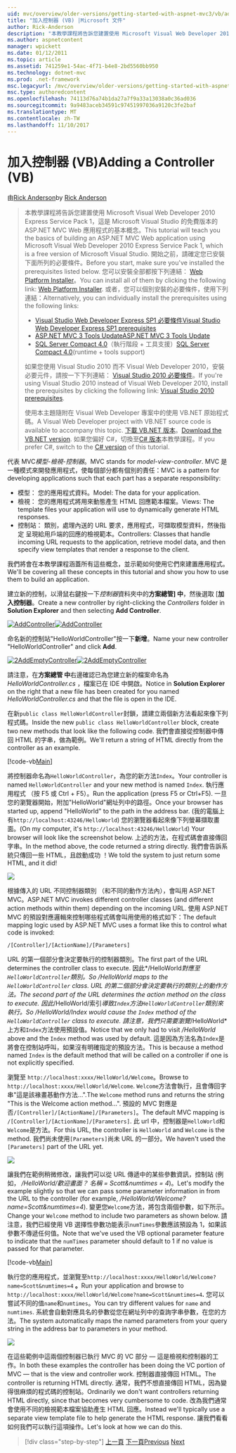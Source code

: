 ```yaml
---
uid: mvc/overview/older-versions/getting-started-with-aspnet-mvc3/vb/adding-a-controller
title: "加入控制器 (VB) |Microsoft 文件"
author: Rick-Anderson
description: "本教學課程將告訴您建置使用 Microsoft Visual Web Developer 2010 Express Service Pack 1，也就是 ASP.NET MVC Web 應用程式的基本概念..."
ms.author: aspnetcontent
manager: wpickett
ms.date: 01/12/2011
ms.topic: article
ms.assetid: 741259e1-54ac-4f71-b4e8-2bd5560bb950
ms.technology: dotnet-mvc
ms.prod: .net-framework
msc.legacyurl: /mvc/overview/older-versions/getting-started-with-aspnet-mvc3/vb/adding-a-controller
msc.type: authoredcontent
ms.openlocfilehash: 74113d76a74b1da27a7f9a33a13038a0c36ad036
ms.sourcegitcommit: 9a9483aceb34591c97451997036a9120c3fe2baf
ms.translationtype: MT
ms.contentlocale: zh-TW
ms.lasthandoff: 11/10/2017
---
```

<a name="adding-a-controller-vb"></a><span data-ttu-id="79cd0-103">加入控制器 (VB)</span><span class="sxs-lookup"><span data-stu-id="79cd0-103">Adding a Controller (VB)</span></span>
====================
<span data-ttu-id="79cd0-104">由[Rick Anderson](https://github.com/Rick-Anderson)</span><span class="sxs-lookup"><span data-stu-id="79cd0-104">by [Rick Anderson](https://github.com/Rick-Anderson)</span></span>

> <span data-ttu-id="79cd0-105">本教學課程將告訴您建置使用 Microsoft Visual Web Developer 2010 Express Service Pack 1，這是 Microsoft Visual Studio 的免費版本的 ASP.NET MVC Web 應用程式的基本概念。</span><span class="sxs-lookup"><span data-stu-id="79cd0-105">This tutorial will teach you the basics of building an ASP.NET MVC Web application using Microsoft Visual Web Developer 2010 Express Service Pack 1, which is a free version of Microsoft Visual Studio.</span></span> <span data-ttu-id="79cd0-106">開始之前，請確定您已安裝下面所列的必要條件。</span><span class="sxs-lookup"><span data-stu-id="79cd0-106">Before you start, make sure you've installed the prerequisites listed below.</span></span> <span data-ttu-id="79cd0-107">您可以安裝全部都按下列連結： [Web Platform Installer](https://www.microsoft.com/web/gallery/install.aspx?appid=VWD2010SP1Pack)。</span><span class="sxs-lookup"><span data-stu-id="79cd0-107">You can install all of them by clicking the following link: [Web Platform Installer](https://www.microsoft.com/web/gallery/install.aspx?appid=VWD2010SP1Pack).</span></span> <span data-ttu-id="79cd0-108">或者，您可以個別安裝的必要條件，使用下列連結：</span><span class="sxs-lookup"><span data-stu-id="79cd0-108">Alternatively, you can individually install the prerequisites using the following links:</span></span>
> 
> - [<span data-ttu-id="79cd0-109">Visual Studio Web Developer Express SP1 必要條件</span><span class="sxs-lookup"><span data-stu-id="79cd0-109">Visual Studio Web Developer Express SP1 prerequisites</span></span>](https://www.microsoft.com/web/gallery/install.aspx?appid=VWD2010SP1Pack)
> - [<span data-ttu-id="79cd0-110">ASP.NET MVC 3 Tools Update</span><span class="sxs-lookup"><span data-stu-id="79cd0-110">ASP.NET MVC 3 Tools Update</span></span>](https://www.microsoft.com/web/gallery/install.aspx?appsxml=&amp;appid=MVC3)
> - <span data-ttu-id="79cd0-111">[SQL Server Compact 4.0](https://www.microsoft.com/web/gallery/install.aspx?appid=SQLCE;SQLCEVSTools_4_0)（執行階段 + 工具支援）</span><span class="sxs-lookup"><span data-stu-id="79cd0-111">[SQL Server Compact 4.0](https://www.microsoft.com/web/gallery/install.aspx?appid=SQLCE;SQLCEVSTools_4_0)(runtime + tools support)</span></span>
> 
> <span data-ttu-id="79cd0-112">如果您使用 Visual Studio 2010 而不 Visual Web Developer 2010，安裝必要元件，請按一下下列連結： [Visual Studio 2010 必要條件](https://www.microsoft.com/web/gallery/install.aspx?appsxml=&amp;appid=VS2010SP1Pack)。</span><span class="sxs-lookup"><span data-stu-id="79cd0-112">If you're using Visual Studio 2010 instead of Visual Web Developer 2010, install the prerequisites by clicking the following link: [Visual Studio 2010 prerequisites](https://www.microsoft.com/web/gallery/install.aspx?appsxml=&amp;appid=VS2010SP1Pack).</span></span>
> 
> <span data-ttu-id="79cd0-113">使用本主題隨附在 Visual Web Developer 專案中的使用 VB.NET 原始程式碼。</span><span class="sxs-lookup"><span data-stu-id="79cd0-113">A Visual Web Developer project with VB.NET source code is available to accompany this topic.</span></span> <span data-ttu-id="79cd0-114">[下載 VB.NET 版本](https://code.msdn.microsoft.com/Introduction-to-MVC-3-10d1b098)。</span><span class="sxs-lookup"><span data-stu-id="79cd0-114">[Download the VB.NET version](https://code.msdn.microsoft.com/Introduction-to-MVC-3-10d1b098).</span></span> <span data-ttu-id="79cd0-115">如果您偏好 C#，切換至[C# 版本](../cs/adding-a-controller.md)本教學課程。</span><span class="sxs-lookup"><span data-stu-id="79cd0-115">If you prefer C#, switch to the [C# version](../cs/adding-a-controller.md) of this tutorial.</span></span>


<span data-ttu-id="79cd0-116">代表 MVC*模型-檢視-控制器*。</span><span class="sxs-lookup"><span data-stu-id="79cd0-116">MVC stands for *model-view-controller*.</span></span> <span data-ttu-id="79cd0-117">MVC 是一種模式來開發應用程式，使每個部分都有個別的責任：</span><span class="sxs-lookup"><span data-stu-id="79cd0-117">MVC is a pattern for developing applications such that each part has a separate responsibility:</span></span>

- <span data-ttu-id="79cd0-118">模型： 您的應用程式資料。</span><span class="sxs-lookup"><span data-stu-id="79cd0-118">Model: The data for your application.</span></span>
- <span data-ttu-id="79cd0-119">檢視： 您的應用程式將用來動態產生 HTML 回應範本檔案。</span><span class="sxs-lookup"><span data-stu-id="79cd0-119">Views: The template files your application will use to dynamically generate HTML responses.</span></span>
- <span data-ttu-id="79cd0-120">控制站： 類別，處理內送的 URL 要求，應用程式，可擷取模型資料，然後指定 呈現給用戶端的回應的檢視範本。</span><span class="sxs-lookup"><span data-stu-id="79cd0-120">Controllers: Classes that handle incoming URL requests to the application, retrieve model data, and then specify view templates that render a response to the client.</span></span>

<span data-ttu-id="79cd0-121">我們將會在本教學課程涵蓋所有這些概念，並示範如何使用它們來建置應用程式。</span><span class="sxs-lookup"><span data-stu-id="79cd0-121">We'll be covering all these concepts in this tutorial and show you how to use them to build an application.</span></span>

<span data-ttu-id="79cd0-122">建立新的控制，以滑鼠右鍵按一下*控制器*資料夾中的**方案總管] 中**，然後選取 [**加入控制器**。</span><span class="sxs-lookup"><span data-stu-id="79cd0-122">Create a new controller by right-clicking the *Controllers* folder in **Solution Explorer** and then selecting **Add Controller**.</span></span>

<span data-ttu-id="79cd0-123">[![AddController](adding-a-controller/_static/image2.png "AddController")](adding-a-controller/_static/image1.png)</span><span class="sxs-lookup"><span data-stu-id="79cd0-123">[![AddController](adding-a-controller/_static/image2.png "AddController")](adding-a-controller/_static/image1.png)</span></span>

<span data-ttu-id="79cd0-124">命名新的控制站&quot;HelloWorldController&quot;按一下**新增**。</span><span class="sxs-lookup"><span data-stu-id="79cd0-124">Name your new controller &quot;HelloWorldController&quot; and click **Add**.</span></span>

<span data-ttu-id="79cd0-125">[![2AddEmptyController](adding-a-controller/_static/image4.png "2AddEmptyController")](adding-a-controller/_static/image3.png)</span><span class="sxs-lookup"><span data-stu-id="79cd0-125">[![2AddEmptyController](adding-a-controller/_static/image4.png "2AddEmptyController")](adding-a-controller/_static/image3.png)</span></span>

<span data-ttu-id="79cd0-126">請注意，在**方案總管 中**右邊確認已為您建立新的檔案命名為*HelloWorldController.cs* ，檔案已在 IDE 中開啟。</span><span class="sxs-lookup"><span data-stu-id="79cd0-126">Notice in **Solution Explorer** on the right that a new file has been created for you named *HelloWorldController.cs* and that the file is open in the IDE.</span></span>

<span data-ttu-id="79cd0-127">在新`public class HelloWorldController`封鎖，請建立兩個新方法看起來像下列程式碼。</span><span class="sxs-lookup"><span data-stu-id="79cd0-127">Inside the new `public class HelloWorldController` block, create two new methods that look like the following code.</span></span> <span data-ttu-id="79cd0-128">我們會直接從控制器中傳回 HTML 的字串，做為範例。</span><span class="sxs-lookup"><span data-stu-id="79cd0-128">We'll return a string of HTML directly from the controller as an example.</span></span>

[!code-vb[Main](adding-a-controller/samples/sample1.vb)]

<span data-ttu-id="79cd0-129">將控制器命名為`HelloWorldController`，為您的新方法`Index`。</span><span class="sxs-lookup"><span data-stu-id="79cd0-129">Your controller is named `HelloWorldController` and your new method is named `Index`.</span></span> <span data-ttu-id="79cd0-130">執行應用程式 （按 F5 或 Ctrl + F5）。</span><span class="sxs-lookup"><span data-stu-id="79cd0-130">Run the application (press F5 or Ctrl+F5).</span></span> <span data-ttu-id="79cd0-131">一旦您的瀏覽器開始，附加&quot;HelloWorld&quot;網址列中的路徑。</span><span class="sxs-lookup"><span data-stu-id="79cd0-131">Once your browser has started up, append &quot;HelloWorld&quot; to the path in the address bar.</span></span> <span data-ttu-id="79cd0-132">(我的電腦上有`http://localhost:43246/HelloWorld`) 您的瀏覽器看起來像下列螢幕擷取畫面。</span><span class="sxs-lookup"><span data-stu-id="79cd0-132">(On my computer, it's `http://localhost:43246/HelloWorld`) Your browser will look like the screenshot below.</span></span> <span data-ttu-id="79cd0-133">上述的方法，在程式碼會直接傳回字串。</span><span class="sxs-lookup"><span data-stu-id="79cd0-133">In the method above, the code returned a string directly.</span></span> <span data-ttu-id="79cd0-134">我們會告訴系統只傳回一些 HTML，且啟動成功 ！</span><span class="sxs-lookup"><span data-stu-id="79cd0-134">We told the system to just return some HTML, and it did!</span></span>

![](adding-a-controller/_static/image5.png)

<span data-ttu-id="79cd0-135">根據傳入的 URL 不同控制器類別 （和不同的動作方法內），會叫用 ASP.NET MVC。</span><span class="sxs-lookup"><span data-stu-id="79cd0-135">ASP.NET MVC invokes different controller classes (and different action methods within them) depending on the incoming URL.</span></span> <span data-ttu-id="79cd0-136">使用 ASP.NET MVC 的預設對應邏輯來控制哪些程式碼會叫用使用的格式如下：</span><span class="sxs-lookup"><span data-stu-id="79cd0-136">The default mapping logic used by ASP.NET MVC uses a format like this to control what code is invoked:</span></span>

`/[Controller]/[ActionName]/[Parameters]`

<span data-ttu-id="79cd0-137">URL 的第一個部分會決定要執行的控制器類別。</span><span class="sxs-lookup"><span data-stu-id="79cd0-137">The first part of the URL determines the controller class to execute.</span></span> <span data-ttu-id="79cd0-138">因此*/HelloWorld*對應至`HelloWorldController`類別。</span><span class="sxs-lookup"><span data-stu-id="79cd0-138">So */HelloWorld* maps to the `HelloWorldController` class.</span></span> <span data-ttu-id="79cd0-139">URL 的第二個部分會決定要執行的類別上的動作方法。</span><span class="sxs-lookup"><span data-stu-id="79cd0-139">The second part of the URL determines the action method on the class to execute.</span></span> <span data-ttu-id="79cd0-140">因此*/HelloWorld/索引*導致`Index`方法`HelloWorldController`類別來執行。</span><span class="sxs-lookup"><span data-stu-id="79cd0-140">So */HelloWorld/Index* would cause the `Index` method of the `HelloWorldController` class to execute.</span></span> <span data-ttu-id="79cd0-141">請注意，我們只需要瀏覽*/HelloWorld*上方和`Index`方法使用預設值。</span><span class="sxs-lookup"><span data-stu-id="79cd0-141">Notice that we only had to visit */HelloWorld* above and the `Index` method was used by default.</span></span> <span data-ttu-id="79cd0-142">這是因為方法名為`Index`是將會在控制站呼叫，如果沒有明確指定的預設方法。</span><span class="sxs-lookup"><span data-stu-id="79cd0-142">This is because a method named `Index` is the default method that will be called on a controller if one is not explicitly specified.</span></span>

<span data-ttu-id="79cd0-143">瀏覽至 `http://localhost:xxxx/HelloWorld/Welcome`。</span><span class="sxs-lookup"><span data-stu-id="79cd0-143">Browse to `http://localhost:xxxx/HelloWorld/Welcome`.</span></span> <span data-ttu-id="79cd0-144">`Welcome`方法會執行，且會傳回字串&quot;這是該褖畫惎動作方法...&quot;.</span><span class="sxs-lookup"><span data-stu-id="79cd0-144">The `Welcome` method runs and returns the string &quot;This is the Welcome action method...&quot;.</span></span> <span data-ttu-id="79cd0-145">預設的 MVC 對應是否`/[Controller]/[ActionName]/[Parameters]`。</span><span class="sxs-lookup"><span data-stu-id="79cd0-145">The default MVC mapping is `/[Controller]/[ActionName]/[Parameters]`.</span></span> <span data-ttu-id="79cd0-146">此 url 中，控制器是`HelloWorld`和`Welcome`是方法。</span><span class="sxs-lookup"><span data-stu-id="79cd0-146">For this URL, the controller is `HelloWorld` and `Welcome` is the method.</span></span> <span data-ttu-id="79cd0-147">我們尚未使用`[Parameters]`尚未 URL 的一部分。</span><span class="sxs-lookup"><span data-stu-id="79cd0-147">We haven't used the `[Parameters]` part of the URL yet.</span></span>

![](adding-a-controller/_static/image6.png)

<span data-ttu-id="79cd0-148">讓我們在範例稍微修改，讓我們可以從 URL 傳遞中的某些參數資訊，控制站 (例如， */HelloWorld/歡迎畫面？ 名稱 = Scott&amp;numtimes = 4*)。</span><span class="sxs-lookup"><span data-stu-id="79cd0-148">Let's modify the example slightly so that we can pass some parameter information in from the URL to the controller (for example, */HelloWorld/Welcome?name=Scott&amp;numtimes=4*).</span></span> <span data-ttu-id="79cd0-149">變更您`Welcome`方法，將包含兩個參數，如下所示。</span><span class="sxs-lookup"><span data-stu-id="79cd0-149">Change your `Welcome` method to include two parameters as shown below.</span></span> <span data-ttu-id="79cd0-150">請注意，我們已經使用 VB 選擇性參數功能表示`numTimes`參數應該預設為 1，如果該參數不傳遞任何值。</span><span class="sxs-lookup"><span data-stu-id="79cd0-150">Note that we've used the VB optional parameter feature to indicate that the `numTimes` parameter should default to 1 if no value is passed for that parameter.</span></span>

[!code-vb[Main](adding-a-controller/samples/sample2.vb)]

<span data-ttu-id="79cd0-151">執行您的應用程式，並瀏覽至`http://localhost:xxxx/HelloWorld/Welcome?name=Scott&numtimes=4` **。**</span><span class="sxs-lookup"><span data-stu-id="79cd0-151">Run your application and browse to `http://localhost:xxxx/HelloWorld/Welcome?name=Scott&numtimes=4`**.**</span></span> <span data-ttu-id="79cd0-152">您可以嘗試不同的值`name`和`numtimes`。</span><span class="sxs-lookup"><span data-stu-id="79cd0-152">You can try different values for `name` and `numtimes`.</span></span> <span data-ttu-id="79cd0-153">系統會自動對應具名的參數從您在網址列中的查詢字串參數，在您的方法。</span><span class="sxs-lookup"><span data-stu-id="79cd0-153">The system automatically maps the named parameters from your query string in the address bar to parameters in your method.</span></span>

![](adding-a-controller/_static/image7.png)

<span data-ttu-id="79cd0-154">在這些範例中這兩個控制器已執行 MVC 的 VC 部分 — 這是檢視和控制器的工作。</span><span class="sxs-lookup"><span data-stu-id="79cd0-154">In both these examples the controller has been doing the VC portion of MVC — that is the view and controller work.</span></span> <span data-ttu-id="79cd0-155">控制器直接傳回 HTML。</span><span class="sxs-lookup"><span data-stu-id="79cd0-155">The controller is returning HTML directly.</span></span> <span data-ttu-id="79cd0-156">通常，我們不想直接傳回 HTML，因為變得很麻煩的程式碼的控制站。</span><span class="sxs-lookup"><span data-stu-id="79cd0-156">Ordinarily we don't want controllers returning HTML directly, since that becomes very cumbersome to code.</span></span> <span data-ttu-id="79cd0-157">改為我們通常會使用不同的檢視範本檔案協助產生 HTML 回應。</span><span class="sxs-lookup"><span data-stu-id="79cd0-157">Instead we'll typically use a separate view template file to help generate the HTML response.</span></span> <span data-ttu-id="79cd0-158">讓我們看看如何我們可以執行這項操作。</span><span class="sxs-lookup"><span data-stu-id="79cd0-158">Let's look at how we can do this.</span></span>

>[!div class="step-by-step"]
<span data-ttu-id="79cd0-159">[上一頁](intro-to-aspnet-mvc-3.md)
[下一頁](adding-a-view.md)</span><span class="sxs-lookup"><span data-stu-id="79cd0-159">[Previous](intro-to-aspnet-mvc-3.md)
[Next](adding-a-view.md)</span></span>
